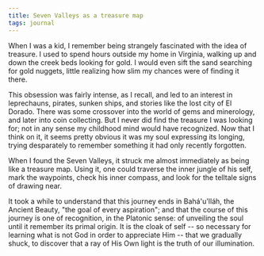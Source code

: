 ```yaml
---
title: Seven Valleys as a treasure map
tags: journal
---
```


When I was a kid, I remember being strangely fascinated with the idea of
treasure.  I used to spend hours outside my home in Virginia, walking up
and down the creek beds looking for gold.  I would even sift the sand
searching for gold nuggets, little realizing how slim my chances were of
finding it there.

This obsession was fairly intense, as I recall, and led to an interest in
leprechauns, pirates, sunken ships, and stories like the lost city of El
Dorado.  There was some crossover into the world of gems and minerology,
and later into coin collecting.  But I never did find the treasure I was
looking for; not in any sense my childhood mind would have recognized.  Now
that I think on it, it seems pretty obvious it was my soul expressing its
longing, trying desparately to remember something it had only recently
forgotten.

When I found the Seven Valleys, it struck me almost immediately as being
like a treasure map.  Using it, one could traverse the inner jungle of his
self, mark the waypoints, check his inner compass, and look for the
telltale signs of drawing near.

It took a while to understand that this journey ends in Bahá'u'lláh, the
Ancient Beauty, "the goal of every aspiration"; and that the course of this
journey is one of recognition, in the Platonic sense: of unveiling the soul
until it remember its primal origin.  It is the cloak of self -- so
necessary for learning what is not God in order to appreciate Him -- that
we gradually shuck, to discover that a ray of His Own light is the truth of
our illumination.
